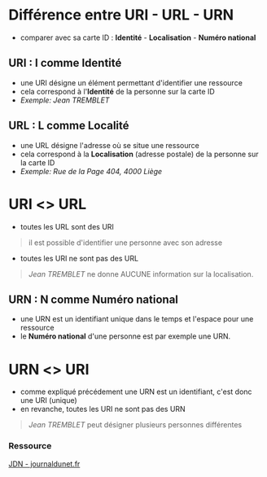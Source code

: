 # Différence entre URI - URL - URN

- comparer avec sa carte ID : **Identité** - **Localisation** - **Numéro national**

## URI : I comme Identité

- une URI désigne un élément permettant d'identifier une ressource
- cela correspond à l'**Identité** de la personne sur la carte ID
- *Exemple: Jean TREMBLET*

## URL : L comme Localité
- une URL désigne l'adresse où se situe une ressource
- cela correspond à la **Localisation** (adresse postale) de la personne sur la carte ID 
- *Exemple: Rue de la Page 404, 4000 Liège*

# URI <> URL
- toutes les URL sont des URI
> il est possible d'identifier une personne avec son adresse
- toutes les URI ne sont pas des URL
> *Jean TREMBLET* ne donne AUCUNE information sur la localisation.

## URN : N comme Numéro national
- une URN est un identifiant unique dans le temps et l'espace pour une ressource
- le **Numéro national** d'une personne est par exemple une URN.

# URN <> URI
- comme expliqué précédement une URN est un identifiant, c'est donc une URI (unique)
- en revanche, toutes les URI ne sont pas des URN
> *Jean TREMBLET* peut désigner plusieurs personnes différentes

### Ressource
[JDN - journaldunet.fr](https://www.journaldunet.fr/web-tech/developpement/1203023-quelle-est-la-difference-entre-uri-url-et-urn/)
